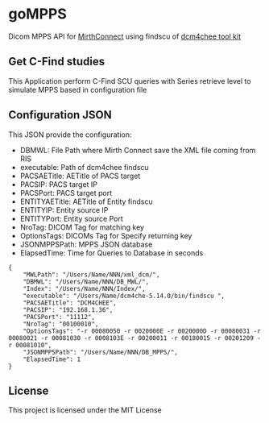 # goMPPS
Dicom MPPS API for [MirthConnect](https://www.nextgen.com/products-and-services/integration-engine) using findscu of [dcm4chee tool kit](https://sourceforge.net/projects/dcm4che/files/dcm4chee-arc-light5/)

## Get C-Find studies
This Application perform C-Find SCU queries with Series retrieve level to simulate MPPS based in configuration file

## Configuration JSON
This JSON provide the configuration:

* DBMWL: File Path where Mirth Connect save the XML file coming from RIS
* executable: Path of dcm4chee findscu
* PACSAETitle: AETitle of PACS target
* PACSIP: PACS target IP
* PACSPort: PACS target port
* ENTITYAETitle: AETitle of Entity findscu 
* ENTITYIP: Entity source IP
* ENTITYPort: Entity source Port
* NroTag: DICOM Tag for matching key
* OptionsTags: DICOMs Tag for Specify returning key
* JSONMPPSPath: MPPS JSON database
* ElapsedTime: Time for Queries to Database in seconds

```
{
	"MWLPath": "/Users/Name/NNN/xml_dcm/",
	"DBMWL": "/Users/Name/NNN/DB_MWL/",
	"Index": "/Users/Name/NNN/Index/",
	"executable": "/Users/Name/dcm4che-5.14.0/bin/findscu ",
	"PACSAETitle": "DCM4CHEE",
	"PACSIP": "192.168.1.36",
	"PACSPort": "11112",
	"NroTag": "00100010",
	"OptionsTags": "-r 00080050 -r 0020000E -r 0020000D -r 00080031 -r 00080021 -r 00081030 -r 0008103E -r 00200011 -r 00180015 -r 00201209 -r 00081010",
	"JSONMPPSPath": "/Users/Name/NNN/DB_MPPS/",
	"ElapsedTime": 1
}
```

## License

This project is licensed under the MIT License
